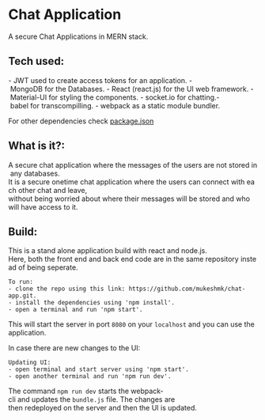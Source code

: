 # Chat Application

A secure Chat Applications in MERN stack.

## Tech used:

- JWT used to create access tokens for an application.
- MongoDB for the Databases.
- React (react.js) for the UI web framework.
- Material-UI for styling the components.
- socket.io for chatting.- babel for transcompilling.
- webpack as a static module bundler.

For other dependencies check [package.json](package.json)

## What is it?:

A secure chat application where the messages of the users are not stored in any databases.
It is a secure onetime chat application where the users can connect with each other chat and leave, 
without being worried about where their messages will be stored and who will have access to it.

## Build:

This is a stand alone application build with react and node.js. 
Here, both the front end and back end code are in the same repository instead of being seperate.

    To run:
    - clone the repo using this link: https://github.com/mukeshmk/chat-app.git.    
    - install the dependencies using 'npm install'.    
    - open a terminal and run 'npm start'.

This will start the server in port `8080` on your `localhost` and you can use the application.

In case there are new changes to the UI:
    
    Updating UI:
    - open terminal and start server using 'npm start'.
    - open another terminal and run 'npm run dev'.

The command `npm run dev` starts the webpack-cli and updates the `bundle.js` file.
The changes are then redeployed on the server and then the UI is updated.
